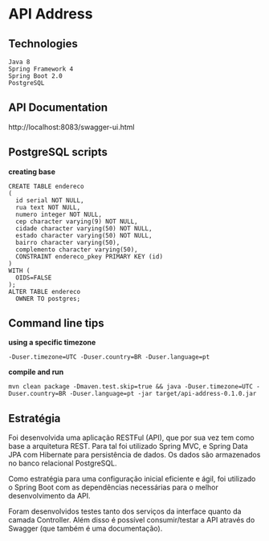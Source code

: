 # API Address

## Technologies
```
Java 8
Spring Framework 4
Spring Boot 2.0
PostgreSQL
```

## API Documentation
http://localhost:8083/swagger-ui.html

## PostgreSQL scripts

**creating base**
```
CREATE TABLE endereco
(
  id serial NOT NULL,
  rua text NOT NULL,
  numero integer NOT NULL,
  cep character varying(9) NOT NULL,
  cidade character varying(50) NOT NULL,
  estado character varying(50) NOT NULL,
  bairro character varying(50),
  complemento character varying(50),
  CONSTRAINT endereco_pkey PRIMARY KEY (id)
)
WITH (
  OIDS=FALSE
);
ALTER TABLE endereco
  OWNER TO postgres;
```

## Command line tips

**using a specific timezone**
```
-Duser.timezone=UTC -Duser.country=BR -Duser.language=pt 
```

**compile and run**
```
mvn clean package -Dmaven.test.skip=true && java -Duser.timezone=UTC -Duser.country=BR -Duser.language=pt -jar target/api-address-0.1.0.jar
```

## Estratégia

Foi desenvolvida uma aplicação RESTFul (API), que por sua vez tem como base a arquitetura REST. Para tal foi utilizado Spring MVC, e Spring Data JPA com Hibernate para persistência de dados. Os dados são armazenados no banco relacional PostgreSQL. 

Como estratégia para uma configuração inicial eficiente e ágil, foi utilizado o Spring Boot com as dependências necessárias para o melhor desenvolvimento da API.

Foram desenvolvidos testes tanto dos serviços da interface quanto da camada Controller. Além disso é possível consumir/testar a API através do Swagger (que também é uma documentação).

